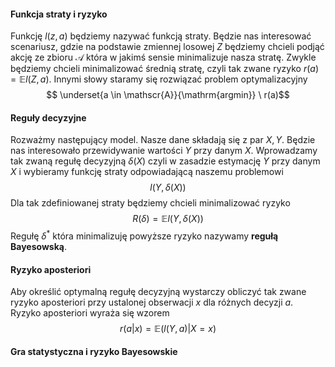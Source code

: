 #### Funkcja straty i ryzyko
Funkcję $l(z, a)$ będziemy nazywać funkcją straty. Będzie nas interesować scenariusz, gdzie na podstawie zmiennej losowej $Z$ będziemy chcieli podjąć akcję ze zbioru $\mathscr{A}$ która w jakimś sensie minimalizuje nasza stratę. Zwykle będziemy chcieli minimalizować średnią stratę, czyli tak zwane ryzyko $r(a) = \mathbb{E} l(Z, a).$ Innymi słowy staramy się rozwiązać problem optymalizacyjny $$ \underset{a \in \mathscr{A}}{\mathrm{argmin}} \ r(a)$$
#### Reguły decyzyjne
Rozważmy następujący model. Nasze dane składają się z par $X, Y.$ Będzie nas interesowało przewidywanie wartości $Y$ przy danym $X.$ Wprowadzamy tak zwaną regułę decyzyjną $\delta(X)$ czyli w zasadzie estymację $Y$ przy danym $X$ i wybieramy funkcję straty odpowiadającą naszemu problemowi $$ l(Y, \delta(X))$$ Dla tak zdefiniowanej straty będziemy chcieli minimalizować ryzyko $$ R(\delta) = \mathbb{E} l(Y, \delta(X)) $$Regułę $\delta^*$ która minimalizuję powyższe ryzyko nazywamy **regułą Bayesowską**. 

#### Ryzyko aposteriori
Aby określić optymalną regułę decyzyjną wystarczy obliczyć tak zwane ryzyko aposteriori przy ustalonej obserwacji $x$ dla różnych decyzji $a.$ Ryzyko aposteriori wyraża się wzorem $$r(a|x) = \mathbb{E}(l(Y, a) | X=x)$$
#### Gra statystyczna i ryzyko Bayesowskie
